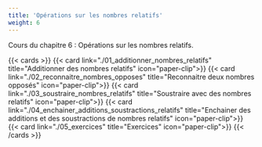 ```yaml
---
title: 'Opérations sur les nombres relatifs'
weight: 6
---
```

Cours du chapitre 6 : Opérations sur les nombres relatifs.

{{< cards >}}
  {{< card link="./01_additionner_nombres_relatifs" title="Additionner des nombres relatifs" icon="paper-clip">}}
  {{< card link="./02_reconnaitre_nombres_opposes" title="Reconnaitre deux nombres opposés" icon="paper-clip">}}
  {{< card link="./03_soustraire_nombres_relatifs" title="Soustraire avec des nombres relatifs" icon="paper-clip">}}
  {{< card link="./04_enchainer_additions_soustractions_relatifs" title="Enchainer des additions et des soustractions de nombres relatifs" icon="paper-clip">}}
  {{< card link="./05_exercices" title="Exercices" icon="paper-clip">}}
{{< /cards >}}
